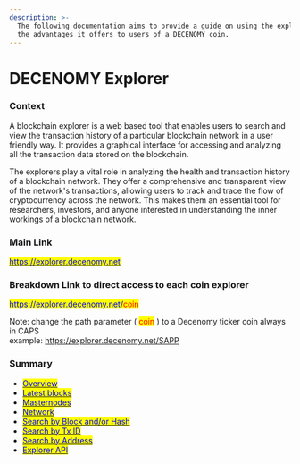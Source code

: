 ```yaml
---
description: >-
  The following documentation aims to provide a guide on using the explorer and
  the advantages it offers to users of a DECENOMY coin.
---
```


# DECENOMY Explorer

### Context

A blockchain explorer is a web based tool that enables users to search and view the transaction history of a particular blockchain network in a user friendly way. It provides a graphical interface for accessing and analyzing all the transaction data stored on the blockchain.

The explorers play a vital role in analyzing the health and transaction history of a blockchain network. They offer a comprehensive and transparent view of the network's transactions, allowing users to track and trace the flow of cryptocurrency across the network. This makes them an essential tool for researchers, investors, and anyone interested in understanding the inner workings of a blockchain network.

### Main Link

[<mark style="color:blue;">https://explorer.decenomy.net</mark>](https://explorer.decenomy.net)

### Breakdown Link to direct access to each coin explorer

[<mark style="color:blue;">https://explorer.decenomy.net</mark>](https://explorer.decenomy.net)<mark style="color:blue;">/</mark><mark style="color:red;">coin</mark>

Note: change the path parameter ( <mark style="color:red;">coin</mark> ) to a Decenomy ticker coin always in CAPS\
example: https://explorer.decenomy.net/SAPP

### Summary

* <mark style="color:blue;"></mark>[<mark style="color:blue;">Overview</mark>](overview.md)<mark style="color:blue;"></mark>
* <mark style="color:blue;"></mark>[<mark style="color:blue;">Latest blocks</mark>](latest-blocks.md)<mark style="color:blue;"></mark>
* <mark style="color:blue;"></mark>[<mark style="color:blue;">Masternodes</mark>](masternodes.md)<mark style="color:blue;"></mark>
* <mark style="color:blue;"></mark>[<mark style="color:blue;">Network</mark>](network.md)<mark style="color:blue;"></mark>
* <mark style="color:blue;"></mark>[<mark style="color:blue;">Search by Block and/or Hash</mark>](search-by-block-and-or-hash.md)<mark style="color:blue;"></mark>
* <mark style="color:blue;"></mark>[<mark style="color:blue;">Search by Tx ID</mark>](search-by-tx-id.md)<mark style="color:blue;"></mark>
* <mark style="color:blue;"></mark>[<mark style="color:blue;">Search by Address</mark>](search-by-address.md)<mark style="color:blue;"></mark>
* <mark style="color:blue;"></mark>[<mark style="color:blue;">Explorer API</mark>](explorer-api.md)<mark style="color:blue;"></mark>
